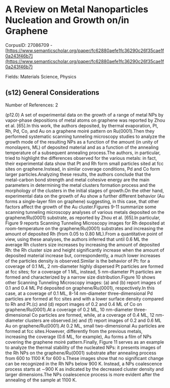 # A Review on Metal Nanoparticles Nucleation and Growth on/in Graphene

CorpusID: 27086709 - [https://www.semanticscholar.org/paper/fc62880aefe1fc36290c26f35cae1f0a243f46b7](https://www.semanticscholar.org/paper/fc62880aefe1fc36290c26f35cae1f0a243f46b7)

Fields: Materials Science, Physics

## (s12) General Considerations
Number of References: 2

(p12.0) A set of experimental data on the growth of a range of metal NPs by vapor-phase depositions of metal atoms on graphene was reported by Zhou et al. [65].In this work, the authors deposited, by thermal evaporation, Pt, Rh, Pd, Co, and Au on a graphene moiré pattern on Ru(0001).Then they performed systematic scanning tunneling microscopy studies to analyze the growth mode of the resulting NPs as a function of the amount (in unity of monolayers, ML) of deposited material and as a function of the annealing temperature of a subsequent annealing process.The authors, in particular, tried to highlight the differences observed for the various metals: in fact, their experimental data show that Pt and Rh form small particles sited at fcc sites on graphene.Instead, in similar coverage conditions, Pd and Co form larger particles.Analyzing these results, the authors conclude that the metal-carbon bond strength and metal cohesive energy are the main parameters in determining the metal clusters formation process and the morphology of the clusters in the initial stages of growth.On the other hand, experimental data on the growth of Au show a further different behavior (Au forms a single-layer film on graphene) suggesting, in this case, that other factors affect the growth of the Au cluster.Figures 9-11 summarize some scanning tunneling microscopy analyses of various metals deposited on the graphene/Ru(0001) substrate, as reported by Zhou et al. [65].In particular, Figure 9 reports Scanning Tunneling Microscopy images for Rh deposited at room-temperature on the graphene/Ru(0001) substrates and increasing the amount of deposited Rh (from 0.05 to 0.80 ML).From a quantitative point of view, using these analyses, the authors inferred that until 0.6 ML the average Rh clusters size increases by increasing the amount of deposited Rh: the Rh cluster size and height significantly increase when the amount of deposited material increase but, correspondently, a much lower increases of the particles density is observed.Similar is the behavior of Pt: for a coverage of 0.1 ML, 2 nm-diameter highly dispersed Pt particles are formed at fcc sites; for a coverage of 1 ML, instead, 5 nm-diameter Pt particles are formed and characterized by a narrow size distribution.Figure 10 shows other Scanning Tunneling Microscopy images: (a) and (b) report images of 0.1 and 0.4 ML Pd deposited on graphene/Ru(0001), respectively.In this case, at a coverage of 0.1 ML, 8-14 nm-diameter three-dimensional Pd particles are formed at fcc sites and with a lower surface density compared to Rh and Pt.(c) and (d) report images of 0.2 and 0.4 ML of Co on graphene/Ru(0001).At a coverage of 0.2 ML, 10 nm-diameter three-dimensional Co particles are formed, while, at a coverage of 0.4 ML, 12 nm-diameter clusters are observed.(e) and (f) report images of 0.2 and 0.6 ML Au on graphene/Ru(0001).At 0.2 ML, small two-dimensional Au particles are formed at fcc sites.However, differently from the previous metals, increasing the coverage (0.6 ML, for example), Au forms a film of NPs covering the graphene moiré pattern.Finally, Figure 11 serves as an example to analyze the thermal stability of the nucleated NPs: it presents images of the Rh NPs on the graphene/Ru(0001) substrate after annealing process from 600 to 1100 K for 600 s.These images show that no significant change can be recognized in the Rh NPs below 900 K. Instead, a NPs coalescence process starts at ∼900 K as indicated by the decreased cluster density and larger dimensions.The NPs coalescence process is more evident after the annealing of the sample at 1100 K.
